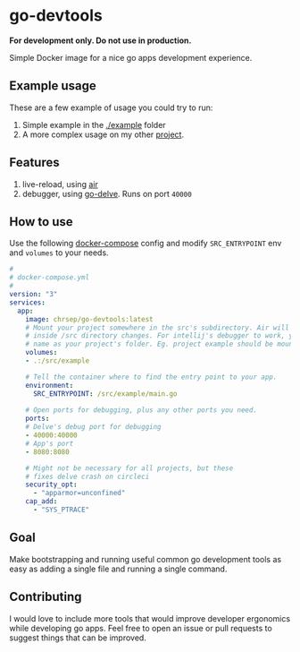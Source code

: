 # go-devtools

**For development only. Do not use in production.**

Simple Docker image for a nice go apps development experience. 

## Example usage
These are a few example of usage you could try to run:
1. Simple example in the [./example](https://github.com/chrsep/go-devtools/blob/master/example/docker-compose.yml) folder
1. A more complex usage on my other [project](https://github.com/chrsep/vor/blob/master/docker-compose.yml).

## Features
1. live-reload, using [air](https://github.com/cosmtrek/air) 
2. debugger, using [go-delve](https://github.com/go-delve/delve). Runs on port `40000`

## How to use
Use the following [docker-compose](https://docs.docker.com/compose/) config and modify `SRC_ENTRYPOINT` env and `volumes` to your needs.
```yaml
#
# docker-compose.yml
#
version: "3"
services:
  app:
    image: chrsep/go-devtools:latest
    # Mount your project somewhere in the src's subdirectory. Air will restart your app when any go files
    # inside /src directory changes. For intellij's debugger to work, you need to mount to a directory with the same
    # name as your project's folder. Eg. project example should be mounted to directory such as /src/example.
    volumes:
    - .:/src/example

    # Tell the container where to find the entry point to your app.
    environment:
      SRC_ENTRYPOINT: /src/example/main.go
  
    # Open ports for debugging, plus any other ports you need.
    ports:
    # Delve's debug port for debugging
    - 40000:40000
    # App's port
    - 8080:8080

    # Might not be necessary for all projects, but these
    # fixes delve crash on circleci
    security_opt:
      - "apparmor=unconfined"
    cap_add:
      - "SYS_PTRACE"
```

## Goal
Make bootstrapping and running useful common go development tools as easy as adding a single file and running a single command.

## Contributing
I would love to include more tools that would improve developer ergonomics while developing go apps. Feel free to open an issue or pull requests to suggest things that can be improved.


[examok]: https://github.com/chrsep/go-devtools/blob/master/example/docker-compose.yml
